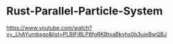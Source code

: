 # Rust-Parallel-Particle-System

https://www.youtube.com/watch?v=_LhAYumbsgo&list=PLBIFiBLP8fgRKBtxaBkvhs0b3uieBwQBJ
